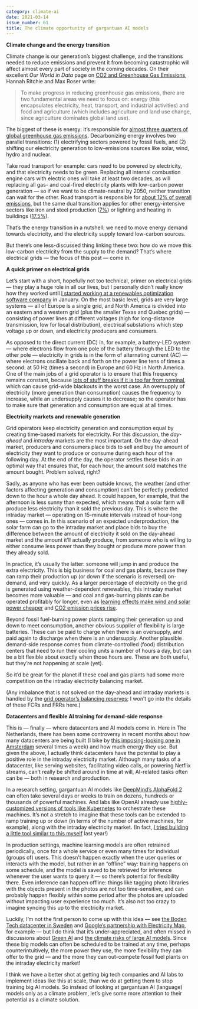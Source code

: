 ```yaml
---
category: climate-ai
date: 2021-03-14
issue_number: 61
title: The climate opportunity of gargantuan AI models
---
```


**Climate change and the energy transition**

Climate change is our generation’s biggest challenge, and the transitions needed to reduce emissions and prevent it from becoming catastrophic will affect almost every part of society in the coming decades.
On their excellent _Our World in Data_ page on [CO2 and Greenhouse Gas Emissions](https://ourworldindata.org/co2-and-other-greenhouse-gas-emissions?utm_campaign=Dynamically%20Typed&utm_medium=email&utm_source=Revue%20newsletter#how-do-we-make-progress-in-reducing-emissions), Hannah Ritchie and Max Roser write:

> To make progress in reducing greenhouse gas emissions, there are two fundamental areas we need to focus on: energy (this encapsulates electricity, heat, transport, and industrial activities) and food and agriculture (which includes agriculture and land use change, since agriculture dominates global land use).

The biggest of these is energy: it’s responsible for [almost three quarters of global greenhouse gas emissions](https://ourworldindata.org/emissions-by-sector?utm_campaign=Dynamically%20Typed&utm_medium=email&utm_source=Revue%20newsletter).
Decarbonizing energy involves two parallel transitions: (1) electrifying sectors powered by fossil fuels, and (2) shifting our electricity generation to low-emissions sources like solar, wind, hydro and nuclear.

Take road transport for example: cars need to be powered by electricity, and that electricity needs to be green.
Replacing all internal combustion engine cars with electric ones will take at least two decades, as will replacing all gas- and coal-fired electricity plants with low-carbon power generation — so if we want to be climate-neutral by 2050, neither transition can wait for the other.
Road transport is responsible for [about 12% of overall emissions](https://ourworldindata.org/emissions-by-sector?utm_campaign=Dynamically%20Typed&utm_medium=email&utm_source=Revue%20newsletter#transport-16-2), but the same dual transition applies for other energy-intensive sectors like iron and steel production ([7%](https://ourworldindata.org/emissions-by-sector?utm_campaign=Dynamically%20Typed&utm_medium=email&utm_source=Revue%20newsletter#energy-use-in-industry-24-2)) or lighting and heating in buildings ([17.5%](https://ourworldindata.org/emissions-by-sector?utm_campaign=Dynamically%20Typed&utm_medium=email&utm_source=Revue%20newsletter#energy-use-in-buildings-17-5)).

That’s the energy transition in a nutshell: we need to move energy demand towards electricity, and the electricity supply toward low-carbon sources.

But there’s one less-discussed thing linking these two: how do we move this low-carbon electricity from the supply to the demand?
That’s where electrical grids — the focus of this post — come in.

**A quick primer on electrical grids**

Let’s start with a short, hopefully not too technical, primer on electrical grids — they play a huge role in all our lives, but I personally didn’t really know how they worked until [I started working at a renewables optimization software company](https://dynamicallytyped.com/issues/056/?utm_campaign=Dynamically%20Typed&utm_medium=email&utm_source=Revue%20newsletter) in January.
On the most basic level, grids are very large systems — all of Europe is a single grid, and North America is divided into an eastern and a western grid (plus the smaller Texas and Quebec grids) — consisting of power lines at different voltages (high for long-distance transmission, low for local distribution), electrical substations which step voltage up or down, and electricity producers and consumers.

As opposed to the direct current (DC) in, for example, a battery-LED system — where electrons flow from one pole of the battery through the LED to the other pole — electricity in grids is in the form of alternating current (AC) — where electrons oscillate back and forth on the power line tens of times a second: at 50 Hz (times a second) in Europe and 60 Hz in North America.
One of the main jobs of a grid operator is to ensure that this frequency remains constant, because [lots of stuff breaks if it is too far from nominal](https://electronics.stackexchange.com/questions/105186/importance-of-keeping-the-electricity-network-frequency-stable?utm_campaign=Dynamically%20Typed&utm_medium=email&utm_source=Revue%20newsletter), which can cause grid-wide blackouts in the worst case.
An oversupply of electricity (more generation than consumption) causes the frequency to increase, while an undersupply causes it to decrease; so the operator has to make sure that generation and consumption are equal at all times.

**Electricity markets and renewable generation**

Grid operators keep electricity generation and consumption equal by creating time-based markets for electricity.
For this discussion, the _day-ahead_ and _intraday_ markets are the most important.
On the day-ahead market, producers and consumers place bids to sell and buy the amount of electricity they want to produce or consume during each hour of the following day.
At the end of the day, the operator settles these bids in an optimal way that ensures that, for each hour, the amount sold matches the amount bought.
Problem solved, right?

Sadly, as anyone who has ever been outside knows, the weather (and other factors affecting generation and consumption) can’t be perfectly predicted down to the hour a whole day ahead.
It could happen, for example, that the afternoon is less sunny than expected, which means that a solar farm will produce less electricity than it sold the previous day.
This is where the intraday market — operating on 15-minute intervals instead of hour-long ones — comes in.
In this scenario of an expected underproduction, the solar farm can go to the intraday market and place bids to buy the difference between the amount of electricity it sold on the day-ahead market and the amount it’ll actually produce, from someone who is willing to either consume less power than they bought or produce more power than they already sold.

In practice, it’s usually the latter: someone will jump in and produce the extra electricity.
This is big business for coal and gas plants, because they can ramp their production up (or down if the scenario is reversed) on-demand, and very quickly.
As a larger percentage of electricity on the grid is generated using weather-dependent renewables, this intraday market becomes more valuable — and coal and gas-burning plants can be operated profitably for longer, even as [learning effects make wind and solar power cheaper](https://ourworldindata.org/cheap-renewables-growth?utm_campaign=Dynamically%20Typed&utm_medium=email&utm_source=Revue%20newsletter) and [CO2 emission prices rise](https://www.bloomberg.com/news/articles/2021-01-19/europe-carbon-market-emissions-permits-set-price-records-in-2021?utm_campaign=Dynamically%20Typed&utm_medium=email&utm_source=Revue%20newsletter).

Beyond fossil fuel-burning power plants ramping their generation up and down to meet consumption, another obvious supplier of flexibility is large batteries.
These can be paid to charge when there is an oversupply, and paid again to discharge when there is an undersupply.
Another plausible demand-side response comes from climate-controlled (food) distribution centers that need to run their cooling units a number of hours a day, but can be a bit flexible about exactly when those hours are.
These are both useful, but they’re not happening at scale (yet).

So it’d be great for the planet if these coal and gas plants had some more competition on the intraday electricity balancing market.

(Any imbalance that is not solved on the day-ahead and intraday markets is handled by the [grid operator’s balancing reserves](https://www.tennet.eu/electricity-market/ancillary-services/?utm_campaign=Dynamically%20Typed&utm_medium=email&utm_source=Revue%20newsletter); I won’t go into the details of these FCRs and FRRs here.)

**Datacenters and flexible AI training for demand-side response**

This is — finally — where datacenters and AI models come in.
Here in The Netherlands, there has been some controversy in recent months about how many datacenters are being built (I bike by [this imposing-looking one in Amsterdam](https://www.stedebouwarchitectuur.nl/nieuws/091117/de-tempels-van-deze-tijd-datacenters-van-equinix?utm_campaign=Dynamically%20Typed&utm_medium=email&utm_source=Revue%20newsletter) several times a week) and how much energy they use.
But given the above, I actually think datacenters have the potential to play a positive role in the intraday electricity market.
Although many tasks of a datacenter, like serving websites, facilitating video calls, or powering Netflix streams, can’t really be shifted around in time at will, AI-related tasks often can be — both in research and production.

In a research setting, gargantuan AI models like [DeepMind’s AlphaFold 2](https://dynamicallytyped.com/stories/2020/deepmind-alphafold-2/?utm_campaign=Dynamically%20Typed&utm_medium=email&utm_source=Revue%20newsletter) can often take several days or weeks to train on dozens, hundreds or thousands of powerful machines.
And labs like OpenAI already use [highly-customized versions of tools like Kubernetes](https://dynamicallytyped.com/links/ml-research/210214-openai-on-kubernetes/?utm_campaign=Dynamically%20Typed&utm_medium=email&utm_source=Revue%20newsletter) to orchestrate these machines.
It’s not a stretch to imagine that these tools can be extended to ramp training up or down (in terms of the number of active machines, for example), along with the intraday electricity market.
(In fact, [I tried building a little tool similar to this myself](https://twitter.com/layon_overwhale/status/1236619430681067520?s=20&utm_campaign=Dynamically%20Typed&utm_medium=email&utm_source=Revue%20newsletter) last year!)

In production settings, machine learning models are often retrained periodically, once for a whole service or even many times for individual (groups of) users.
This doesn’t happen exactly when the user queries or interacts with the model, but rather in an “offline” way: training happens on some schedule, and the model is saved to be retrieved for inference whenever the user wants to query it — so there’s potential for flexibility there.
Even inference can happen offline: things like tagging photo libraries with the objects present in the photos are not too time-sensitive, and can probably happen flexibly within some period after the photos are uploaded without impacting user experience too much.
It’s also not too crazy to imagine syncing this up to the electricity market.

Luckily, I’m not the first person to come up with this idea — see [the Boden Tech datacenter in Sweden](https://energyplaza.vattenfall.se/how-fcr-became-a-sustainable-win-win-for-the-boden-tech-data-centre?utm_campaign=Dynamically%20Typed&utm_medium=email&utm_source=Revue%20newsletter) and [Google’s partnership with Electricity Map](https://twitter.com/corradio/status/1253188550201393154?s=20&utm_campaign=Dynamically%20Typed&utm_medium=email&utm_source=Revue%20newsletter), for example — but I do think that it’s under-appreciated, and often missed in discussions about [Green AI](https://arxiv.org/abs/1907.10597?utm_campaign=Dynamically%20Typed&utm_medium=email&utm_source=Revue%20newsletter) and [the climate risks of large AI models](https://www.washington.edu/news/2021/03/10/large-computer-language-models-carry-environmental-social-risks/?utm_campaign=Dynamically%20Typed&utm_medium=email&utm_source=Revue%20newsletter).
Since these big models can often be scheduled to be trained at any time, perhaps counterintuitively, the more power they use, the more flexibility they can offer to the grid — and the more they can out-compete fossil fuel plants on the intraday electricity market!

I think we have a better shot at getting big tech companies and AI labs to implement ideas like this at scale, than we do at getting them to stop training big AI models.
So instead of looking at gargantuan AI (language) models only as a climate problem, let’s give some more attention to their potential as a climate solution.